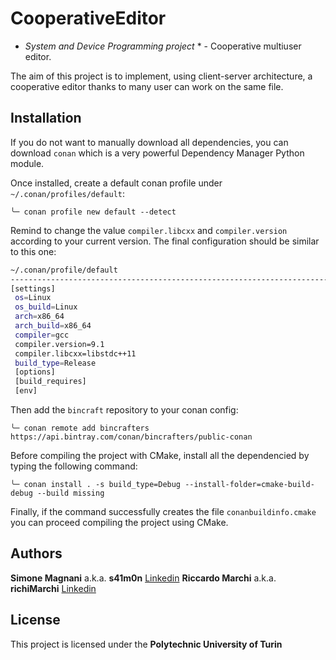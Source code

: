 # CooperativeEditor
* *System and Device Programming project* * - Cooperative multiuser editor.

The aim of this project is to implement, using client-server architecture, a cooperative editor thanks to many user can work on the same file.

## Installation

If you do not want to manually download all dependencies, you can download `conan` which is a very powerful Dependency Manager Python module.

Once installed, create a default conan profile under `~/.conan/profiles/default`:

`╰─ conan profile new default --detect`

Remind to change the value `compiler.libcxx` and `compiler.version` according to your current version. The final configuration should be similar to this one:

```bash
~/.conan/profile/default
------------------------------------------------------------------------------------------------------------------------
[settings]
 os=Linux
 os_build=Linux
 arch=x86_64
 arch_build=x86_64
 compiler=gcc
 compiler.version=9.1
 compiler.libcxx=libstdc++11
 build_type=Release
 [options]
 [build_requires]
 [env]
```

Then add the `bincraft` repository to your conan config:

`╰─ conan remote add bincrafters https://api.bintray.com/conan/bincrafters/public-conan`

Before compiling the project with CMake, install all the dependencied by typing the following command:

`╰─ conan install . -s build_type=Debug --install-folder=cmake-build-debug --build missing`

Finally, if the command successfully creates the file `conanbuildinfo.cmake` you can proceed compiling the project using CMake.

## Authors

**Simone Magnani** a.k.a. **s41m0n** [Linkedin](1)
**Riccardo Marchi** a.k.a. **richiMarchi** [Linkedin](https://www.linkedin.com/in/riccardo-marchi4/)

## License

This project is licensed under the **Polytechnic University of Turin**
